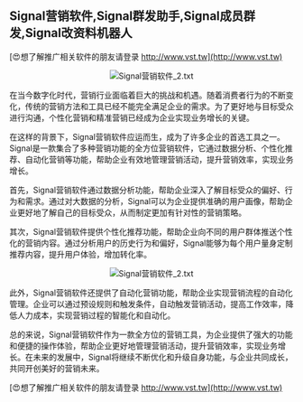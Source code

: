 ## **Signal营销软件,Signal群发助手,Signal成员群发,Signal改资料机器人**

[😍想了解推广相关软件的朋友请登录 http://www.vst.tw](http://www.vst.tw)

 <center><img src="https://vst.tw/MP4/tuiguang/png/5.png" alt="Signal营销软件_2.txt"></center>

在当今数字化时代，营销行业面临着巨大的挑战和机遇。随着消费者行为的不断变化，传统的营销方法和工具已经不能完全满足企业的需求。为了更好地与目标受众进行沟通，个性化营销和精准营销已经成为企业实现业务增长的关键。

在这样的背景下，Signal营销软件应运而生，成为了许多企业的首选工具之一。Signal是一款集合了多种营销功能的全方位营销软件，它通过数据分析、个性化推荐、自动化营销等功能，帮助企业有效地管理营销活动，提升营销效率，实现业务增长。

首先，Signal营销软件通过数据分析功能，帮助企业深入了解目标受众的偏好、行为和需求。通过对大数据的分析，Signal可以为企业提供准确的用户画像，帮助企业更好地了解自己的目标受众，从而制定更加有针对性的营销策略。

其次，Signal营销软件提供个性化推荐功能，帮助企业向不同的用户群体推送个性化的营销内容。通过分析用户的历史行为和偏好，Signal能够为每个用户量身定制推荐内容，提升用户体验，增加转化率。

 <center><img src="https://vst.tw/MP4/tuiguang/png/6.png" alt="Signal营销软件_2.txt"></center>

此外，Signal营销软件还提供了自动化营销功能，帮助企业实现营销流程的自动化管理。企业可以通过预设规则和触发条件，自动触发营销活动，提高工作效率，降低人力成本，实现营销过程的智能化和自动化。

总的来说，Signal营销软件作为一款全方位的营销工具，为企业提供了强大的功能和便捷的操作体验，帮助企业更好地管理营销活动，提升营销效率，实现业务增长。在未来的发展中，Signal将继续不断优化和升级自身功能，与企业共同成长，共同开创美好的营销未来。

[😍想了解推广相关软件的朋友请登录 http://www.vst.tw](http://www.vst.tw)



